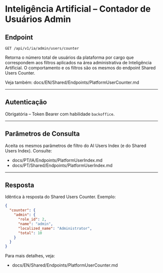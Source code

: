 # Inteligência Artificial – Contador de Usuários Admin

## Endpoint

`GET /api/v1/ia/admin/users/counter`

Retorna o número total de usuários da plataforma por cargo que correspondem aos filtros aplicados na área administrativa de Inteligência Artificial. O comportamento e os filtros são os mesmos do endpoint Shared Users Counter.

Veja também: docs/EN/Shared/Endpoints/PlatformUserCounter.md

---

## Autenticação

Obrigatória – Token Bearer com habilidade `backoffice`.

---

## Parâmetros de Consulta

Aceita os mesmos parâmetros de filtro do AI Users Index (e do Shared Users Index). Consulte:

- docs/PT/IA/Endpoints/PlatformUserIndex.md
- docs/PT/Shared/Endpoints/PlatformUserIndex.md

---

## Resposta

Idêntica à resposta do Shared Users Counter. Exemplo:

```json
{
  "counter": {
    "admin": {
      "role_id": 2,
      "name": "admin",
      "localized_name": "Administrator",
      "total": 10
    }
  }
}
```

Para mais detalhes, veja:

- docs/EN/Shared/Endpoints/PlatformUserCounter.md
